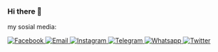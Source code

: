 ### Hi there 👋
my sosial media:

<p align="">
  <a href="https://www.facebook.com/ahmad.nurhidayat.50309/">
    <img src="https://img.shields.io/badge/Facebook-1877F2?style=for-the-badge&logo=facebook&logoColor=white" alt="Facebook">
  </a>
  
  <a href="mailto:begopeoplee@gmail.com" target="_blank">
  <img src="https://img.shields.io/badge/-Gmail-c14438?style=flat-square&logo=Gmail&logoColor=white" alt="Email">
  </a>

  <a href="https://www.instagram.com/begopeoplee/" target="_blank">
    <img src="https://img.shields.io/badge/-Instagram-e4405f?style=flat-square&logo=instagram&logoColor=white" alt="Instagram">
  </a>

  <a href="https://t.me/begopeoplee" target="_blank">
  <img src="https://img.shields.io/badge/-Telegram-2ca5e0?style=flat-square&logo=telegram" alt="Telegram">
  </a>

  <a href="https://wa.me/6281227856788">
    <img src="https://img.shields.io/badge/-wa-green?style=flat-square&logo=Whatsapp&logoColor=white" alt="Whatsapp">
  </a>

  <a href="https://twitter.com/begopeoplee">
    <img src="https://img.shields.io/badge/Twitter-1DA1F2?style=for-the-badge&logo=twitter&logoColor=white" alt="Twitter">
  </a>

  <!--
  <a href="" target="_blank"><img src="https://img.shields.io/badge/LinkedIn-%230077B5.svg?&style=flat-square&logo=linkedin&logoColor=white" alt="LinkedIn"></a>
  -->
</p>
